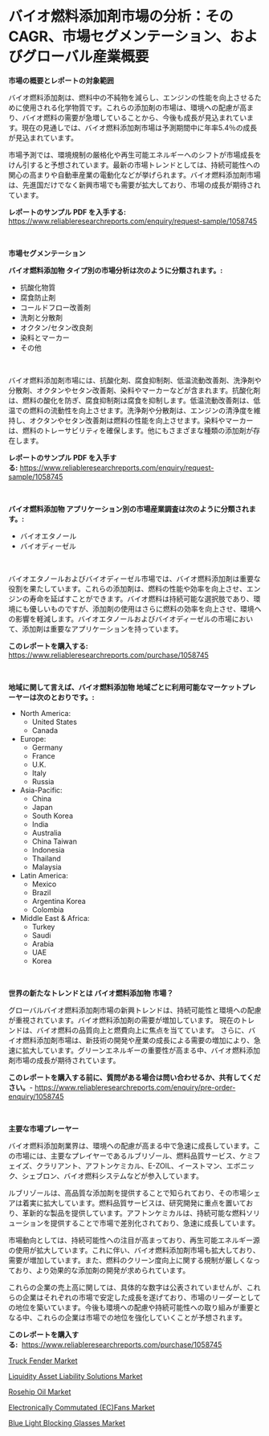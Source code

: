 <p><h1>バイオ燃料添加剤市場の分析：そのCAGR、市場セグメンテーション、およびグローバル産業概要</h1></p><p><strong>市場の概要とレポートの対象範囲</strong></p>
<p><p>バイオ燃料添加剤は、燃料中の不純物を減らし、エンジンの性能を向上させるために使用される化学物質です。これらの添加剤の市場は、環境への配慮が高まり、バイオ燃料の需要が急増していることから、今後も成長が見込まれています。現在の見通しでは、バイオ燃料添加剤市場は予測期間中に年率5.4％の成長が見込まれています。</p><p>市場予測では、環境規制の厳格化や再生可能エネルギーへのシフトが市場成長をけん引すると予想されています。最新の市場トレンドとしては、持続可能性への関心の高まりや自動車産業の電動化などが挙げられます。バイオ燃料添加剤市場は、先進国だけでなく新興市場でも需要が拡大しており、市場の成長が期待されています。</p></p>
<p><strong>レポートのサンプル PDF を入手する:</strong> <a href="https://www.reliableresearchreports.com/enquiry/request-sample/1058745">https://www.reliableresearchreports.com/enquiry/request-sample/1058745</a></p>
<p>&nbsp;</p>
<p><strong>市場セグメンテーション</strong></p>
<p><strong>バイオ燃料添加物 タイプ別の市場分析は次のように分類されます。:</strong></p>
<p><ul><li>抗酸化物質</li><li>腐食防止剤</li><li>コールドフロー改善剤</li><li>洗剤と分散剤</li><li>オクタン/セタン改良剤</li><li>染料とマーカー</li><li>その他</li></ul></p>
<p>&nbsp;</p>
<p><p>バイオ燃料添加剤市場には、抗酸化剤、腐食抑制剤、低温流動改善剤、洗浄剤や分散剤、オクタンやセタン改善剤、染料やマーカーなどが含まれます。抗酸化剤は、燃料の酸化を防ぎ、腐食抑制剤は腐食を抑制します。低温流動改善剤は、低温での燃料の流動性を向上させます。洗浄剤や分散剤は、エンジンの清浄度を維持し、オクタンやセタン改善剤は燃料の性能を向上させます。染料やマーカーは、燃料のトレーサビリティを確保します。他にもさまざまな種類の添加剤が存在します。</p></p>
<p><strong>レポートのサンプル PDF を入手する:</strong>&nbsp;<a href="https://www.reliableresearchreports.com/enquiry/request-sample/1058745">https://www.reliableresearchreports.com/enquiry/request-sample/1058745</a></p>
<p>&nbsp;</p>
<p><strong> バイオ燃料添加物 アプリケーション別の市場産業調査は次のように分類されます。:</strong></p>
<p><ul><li>バイオエタノール</li><li>バイオディーゼル</li></ul></p>
<p>&nbsp;</p>
<p><p>バイオエタノールおよびバイオディーゼル市場では、バイオ燃料添加剤は重要な役割を果たしています。これらの添加剤は、燃料の性能や効率を向上させ、エンジンの寿命を延ばすことができます。バイオ燃料は持続可能な選択肢であり、環境にも優しいものですが、添加剤の使用はさらに燃料の効率を向上させ、環境への影響を軽減します。バイオエタノールおよびバイオディーゼルの市場において、添加剤は重要なアプリケーションを持っています。</p></p>
<p><strong>このレポートを購入する:</strong>&nbsp; <a href="https://www.reliableresearchreports.com/purchase/1058745">https://www.reliableresearchreports.com/purchase/1058745</a></p>
<p>&nbsp;</p>
<p><strong>地域に関して言えば、バイオ燃料添加物 地域ごとに利用可能なマーケットプレーヤーは次のとおりです。:</strong></p>
<p><ul>
    <li>
        North America:
        <ul>
            <li>United States</li>
            <li>Canada</li>
        </ul>
    </li>
    <li>
        Europe:
        <ul>
            <li>Germany</li>
            <li>France</li>
            <li>U.K.</li>
            <li>Italy</li>
            <li>Russia</li>
        </ul>
    </li>
    <li>
        Asia-Pacific:
        <ul>
            <li>China</li>
            <li>Japan</li>
            <li>South Korea</li>
            <li>India</li>
            <li>Australia</li>
            <li>China Taiwan</li>
            <li>Indonesia</li>
            <li>Thailand</li>
            <li>Malaysia</li>
        </ul>
    </li>
    <li>
        Latin America:
        <ul>
            <li>Mexico</li>
            <li>Brazil</li>
            <li>Argentina Korea</li>
            <li>Colombia</li>
        </ul>
    </li>
    <li>
        Middle East & Africa:
        <ul>
            <li>Turkey</li>
            <li>Saudi</li>
            <li>Arabia</li>
            <li>UAE</li>
            <li>Korea</li>
        </ul>
    </li>
    </ul></p>
<p>&nbsp;</p>
<p><strong>世界の新たなトレンドとは バイオ燃料添加物 市場？</strong></p>
<p><p>グローバルバイオ燃料添加剤市場の新興トレンドは、持続可能性と環境への配慮が重視されています。バイオ燃料添加剤の需要が増加しています。 現在のトレンドは、バイオ燃料の品質向上と燃費向上に焦点を当てています。 さらに、バイオ燃料添加剤市場は、新技術の開発や産業の成長による需要の増加により、急速に拡大しています。グリーンエネルギーの重要性が高まる中、バイオ燃料添加剤市場の成長が期待されています。</p></p>
<p><strong>このレポートを購入する前に、質問がある場合は問い合わせるか、共有してください。</strong>- <a href="https://www.reliableresearchreports.com/enquiry/pre-order-enquiry/1058745">https://www.reliableresearchreports.com/enquiry/pre-order-enquiry/1058745</a></p>
<p>&nbsp;</p>
<p><strong>主要な市場プレーヤー</strong></p>
<p><p>バイオ燃料添加剤業界は、環境への配慮が高まる中で急速に成長しています。この市場には、主要なプレイヤーであるルブリゾール、燃料品質サービス、ケミフェイズ、クラリアント、アフトンケミカル、E-ZOIL、イーストマン、エボニック、シェブロン、バイオ燃料システムなどが参入しています。</p><p>ルブリゾールは、高品質な添加剤を提供することで知られており、その市場シェアは着実に拡大しています。燃料品質サービスは、研究開発に重点を置いており、革新的な製品を提供しています。アフトンケミカルは、持続可能な燃料ソリューションを提供することで市場で差別化されており、急速に成長しています。</p><p>市場動向としては、持続可能性への注目が高まっており、再生可能エネルギー源の使用が拡大しています。これに伴い、バイオ燃料添加剤市場も拡大しており、需要が増加しています。また、燃料のクリーン度向上に関する規制が厳しくなっており、より効果的な添加剤の開発が求められています。</p><p>これらの企業の売上高に関しては、具体的な数字は公表されていませんが、これらの企業はそれぞれの市場で安定した成長を遂げており、市場のリーダーとしての地位を築いています。今後も環境への配慮や持続可能性への取り組みが重要となる中、これらの企業は市場での地位を強化していくことが予想されます。</p></p>
<p><strong>このレポートを購入する:</strong>&nbsp;&nbsp;<a href="https://www.reliableresearchreports.com/purchase/1058745">https://www.reliableresearchreports.com/purchase/1058745</a></p>
<p><p><a href="https://thundering-castanet-c65.notion.site/Truck-Fender-Market-Size-Market-Share-and-Global-Market-Analysis-Report-2024-2031-53cd07c3ab524264b3aff9ebb9974a69">Truck Fender Market</a></p><p><a href="https://issuu.com/reportprime-2/docs/liquidity-asset-liability-solutions-market-size-20">Liquidity Asset Liability Solutions Market</a></p><p><a href="https://github.com/lbird53714/Market-Research-Report-List-3/blob/main/rosehip-oil-market.md">Rosehip Oil Market</a></p><p><a href="https://issuu.com/reportprime-2/docs/electronically-commutated-ecfans-market-size-2030.">Electronically Commutated (EC)Fans Market</a></p><p><a href="https://github.com/dringals/Market-Research-Report-List-3/blob/main/blue-light-blocking-glasses-market.md">Blue Light Blocking Glasses Market</a></p></p>